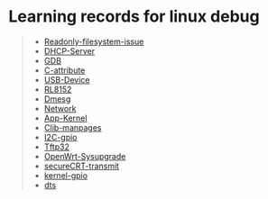# Learning records for linux debug

> - [Readonly-filesystem-issue](https://nbviewer.jupyter.org/github/openxzx/learn-records/blob/master/linux/docs/readonly/readonly-system-issue.ipynb)
> - [DHCP-Server](https://nbviewer.jupyter.org/github/openxzx/learn-records/blob/master/linux/docs/dhcp/dhcp-server.ipynb)
> - [GDB](https://nbviewer.jupyter.org/github/openxzx/learn-records/blob/master/linux/docs/gdb/gdb.ipynb)
> - [C-attribute](https://nbviewer.jupyter.org/github/openxzx/learn-records/blob/master/linux/docs/c-attribute/c-attribute.ipynb)
> - [USB-Device](https://nbviewer.jupyter.org/github/openxzx/learn-records/blob/master/linux/docs/usbdev/usb-device.ipynb)
> - [RL8152](https://nbviewer.jupyter.org/github/openxzx/learn-records/blob/master/linux/docs/RL8152/RL8152-driver.ipynb)
> - [Dmesg](https://nbviewer.jupyter.org/github/openxzx/learn-records/blob/master/linux/docs/dmesg/dmesg.ipynb)
> - [Network](https://nbviewer.jupyter.org/github/openxzx/learn-records/blob/master/linux/docs/network/network.ipynb)
> - [App-Kernel](https://nbviewer.jupyter.org/github/openxzx/learn-records/blob/master/linux/docs/app-kernel/user-kernel-switch.ipynb)
> - [Clib-manpages](https://nbviewer.jupyter.org/github/openxzx/learn-records/blob/master/linux/docs/manpages/clib-manpages.ipynb)
> - [I2C-gpio](https://nbviewer.jupyter.org/github/openxzx/learn-records/blob/master/linux/docs/i2c-gpio/i2c-gpio.ipynb)
> - [Tftp32](https://nbviewer.jupyter.org/github/openxzx/learn-records/blob/master/linux/docs/tftpd32/tftp32.ipynb)
> - [OpenWrt-Sysupgrade](https://nbviewer.jupyter.org/github/openxzx/learn-records/blob/master/linux/docs/openwrt-sysupgrade/openwrt-sysupgrade.ipynb)
> - [secureCRT-transmit](https://nbviewer.jupyter.org/github/openxzx/learn-records/blob/master/linux/docs/secureCRT-transmit/secureCRT-transmit.ipynb)
> - [kernel-gpio](./docs/kernel-gpio/kernel-gpio.md)
> - [dts](https://nbviewer.jupyter.org/github/openxzx/learn-records/blob/master/linux/docs/dts/dts.ipynb)
